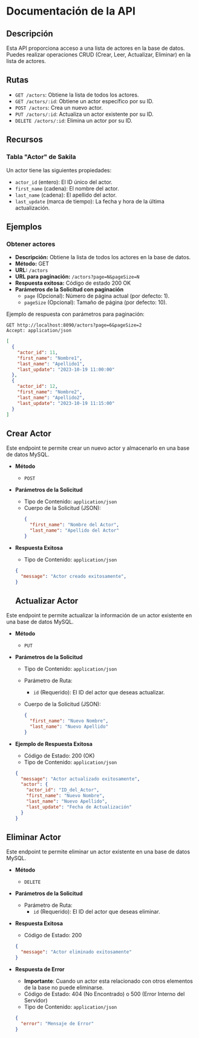 # Documentación de la API

## Descripción
Esta API proporciona acceso a una lista de actores en la base de datos. Puedes realizar operaciones CRUD (Crear, Leer, Actualizar, Eliminar) en la lista de actores.

## Rutas
- `GET /actors`: Obtiene la lista de todos los actores.
- `GET /actors/:id`: Obtiene un actor específico por su ID.
- `POST /actors`: Crea un nuevo actor.
- `PUT /actors/:id`: Actualiza un actor existente por su ID.
- `DELETE /actors/:id`: Elimina un actor por su ID.

## Recursos

### Tabla "Actor" de Sakila
Un actor tiene las siguientes propiedades:
- `actor_id` (entero): El ID único del actor.
- `first_name` (cadena): El nombre del actor.
- `last_name` (cadena): El apellido del actor.
- `last_update` (marca de tiempo): La fecha y hora de la última actualización.

## Ejemplos

### Obtener actores
- **Descripción:** Obtiene la lista de todos los actores en la base de datos.
- **Método:** GET
- **URL:** `/actors`
- **URL para paginación:** `/actors?page=N&pageSize=N`
- **Respuesta exitosa:** Código de estado 200 OK
- **Parámetros de la Solicitud con paginación**
  - `page` (Opcional): Número de página actual (por defecto: 1).
  - `pageSize` (Opcional): Tamaño de página (por defecto: 10).

Ejemplo de respuesta con parámetros para paginación:
```
GET http://localhost:8090/actors?page=6&pageSize=2
Accept: application/json
```
  ```json
  [
    {
      "actor_id": 11,
      "first_name": "Nombre1",
      "last_name": "Apellido1",
      "last_update": "2023-10-19 11:00:00"
    },
    {
      "actor_id": 12,
      "first_name": "Nombre2",
      "last_name": "Apellido2",
      "last_update": "2023-10-19 11:15:00"
    }
  ]
  ```

## Crear Actor

Este endpoint te permite crear un nuevo actor y almacenarlo en una base de datos MySQL.

- **Método**
  - `POST`

- **Parámetros de la Solicitud**
  - Tipo de Contenido: `application/json`
  - Cuerpo de la Solicitud (JSON):
    ```json
    {
      "first_name": "Nombre del Actor",
      "last_name": "Apellido del Actor"
    }
    ```

- **Respuesta Exitosa**
  - Tipo de Contenido: `application/json`

  ```json
  {
    "message": "Actor creado exitosamente",
  }
  ```

  ## Actualizar Actor

Este endpoint te permite actualizar la información de un actor existente en una base de datos MySQL.

- **Método**
  - `PUT`

- **Parámetros de la Solicitud**
  - Tipo de Contenido: `application/json`
  - Parámetro de Ruta:
    - `id` (Requerido): El ID del actor que deseas actualizar.

  - Cuerpo de la Solicitud (JSON):
    ```json
    {
      "first_name": "Nuevo Nombre",
      "last_name": "Nuevo Apellido"
    }
    ```

- **Ejemplo de Respuesta Exitosa**
  - Código de Estado: 200 (OK)
  - Tipo de Contenido: `application/json`

  ```json
  {
    "message": "Actor actualizado exitosamente",
    "actor": {
      "actor_id": "ID_del_Actor",
      "first_name": "Nuevo Nombre",
      "last_name": "Nuevo Apellido",
      "last_update": "Fecha de Actualización"
    }
  }
  ```

## Eliminar Actor

Este endpoint te permite eliminar un actor existente en una base de datos MySQL.

- **Método**
  - `DELETE`

- **Parámetros de la Solicitud**
  - Parámetro de Ruta:
    - `id` (Requerido): El ID del actor que deseas eliminar.

- **Respuesta Exitosa**
  - Código de Estado: 200
  ```json
  {
    "message": "Actor eliminado exitosamente"
  }
  ```

- **Respuesta de Error**
  - **Importante**: Cuando un actor esta relacionado con otros elementos de la base no puede eliminarse.
  - Código de Estado: 404 (No Encontrado) o 500 (Error Interno del Servidor)
  - Tipo de Contenido: `application/json`

  ```json
  {
    "error": "Mensaje de Error"
  }
  ```


